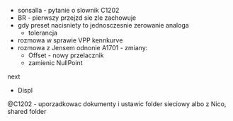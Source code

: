 - sonsalla - pytanie o slownik C1202
- BR - pierwszy przejzd sie zle zachowuje
- gdy preset nacisniety to jednosczesnie zerowanie analoga
	- tolerancja
- rozmowa w sprawie VPP kennkurve
- rozmowa z Jensem odnonie A1701 - zmiany:
	- Offset - nowy przelacznik
	- zamienic NullPoint

next
- Displ 

@C1202 - uporzadkowac dokumenty i ustawic folder sieciowy albo z Nico, shared folder
